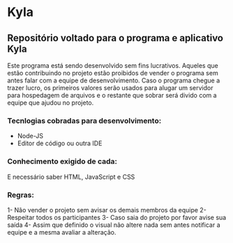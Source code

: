 # Kyla
## Repositório voltado para o programa e aplicativo Kyla

Este programa está sendo desenvolvido sem fins lucrativos. Aqueles que estão contribuindo no projeto estão proibidos de vender o programa sem antes falar com a equipe de desenvolvimento. Caso o programa chegue a trazer lucro, os primeiros valores serão usados para alugar um servidor para hospedagem de arquivos e o restante que sobrar será divido com a equipe que ajudou no projeto. 

### Tecnlogias cobradas para desenvolvimento:
* Node-JS
* Editor de código ou outra IDE

### Conhecimento exigido de cada:
E necessário saber HTML, JavaScript e CSS

### Regras:
1- Não vender o projeto sem avisar os demais membros da equipe
2- Respeitar todos os participantes 
3- Caso saia do projeto por favor avise sua saída
4- Assim que definido o visual não altere nada sem antes notificar a equipe e a mesma avaliar a alteração. 
 
